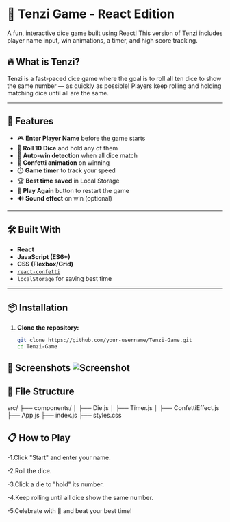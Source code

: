 # 🎲 Tenzi Game - React Edition

A fun, interactive dice game built using React! This version of Tenzi includes player name input, win animations, a timer, and high score tracking.

## 🔥 What is Tenzi?

Tenzi is a fast-paced dice game where the goal is to roll all ten dice to show the same number — as quickly as possible! Players keep rolling and holding matching dice until all are the same.

---

## 🚀 Features

- 🎮 **Enter Player Name** before the game starts
- 🎲 **Roll 10 Dice** and hold any of them
- 🧠 **Auto-win detection** when all dice match
- 🎉 **Confetti animation** on winning
- ⏱️ **Game timer** to track your speed
- 🏆 **Best time saved** in Local Storage
- 🔁 **Play Again** button to restart the game
- 🔊 **Sound effect** on win (optional)

---

## 🛠 Built With

- **React**
- **JavaScript (ES6+)**
- **CSS (Flexbox/Grid)**
- [`react-confetti`](https://www.npmjs.com/package/react-confetti)
- `localStorage` for saving best time

---

## 📦 Installation

1. **Clone the repository:**

   ```bash
   git clone https://github.com/your-username/Tenzi-Game.git
   cd Tenzi-Game

📸 Screenshots
![Screenshot](screenshot.png)
---

📁 File Structure
---
src/
├── components/
│   ├── Die.js
│   ├── Timer.js
│   ├── ConfettiEffect.js
├── App.js
├── index.js
├── styles.css


📋 How to Play
---
-1.Click "Start" and enter your name.

-2.Roll the dice.

-3.Click a die to "hold" its number.

-4.Keep rolling until all dice show the same number.

-5.Celebrate with 🎉 and beat your best time!
